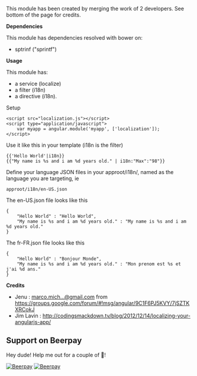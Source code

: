 This module has been created by merging the work of 2 developers. See bottom of the page for credits.

**Dependencies**

This module has dependencies resolved with bower on:
* sptrinf ("sprintf")

**Usage**

This module has:
* a service (localize) 
* a filter (i18n)
* a directive (i18n).

Setup

```
<script src="localization.js"></script>
<script type="application/javascript">
	var myapp = angular.module('myapp', ['localization']);
</script>
```

Use it like this in your template (i18n is the filter)
```
{{'Hello World'|i18n}} 
{{"My name is %s and i am %d years old." | i18n:"Max":"98"}} 
```
	
Define your language JSON files in your approot/i18n/, named as the language you are targeting, ie
```
approot/i18n/en-US.json
```
The en-US.json file looks like this
```
{
    "Hello World" : "Hello World",
    "My name is %s and i am %d years old." : "My name is %s and i am %d years old."
}
```

The fr-FR.json file looks like this
```
{
    "Hello World" : "Bonjour Monde",
    "My name is %s and i am %d years old." : "Mon prenom est %s et j'ai %d ans."
}
```
	
**Credits**
* Jenu : marco.mich...@gmail.com from https://groups.google.com/forum/#!msg/angular/9C1F6PJ5KVY/7jSZTKXRCokJ 
* Jim Lavin : http://codingsmackdown.tv/blog/2012/12/14/localizing-your-angularjs-app/

## Support on Beerpay
Hey dude! Help me out for a couple of :beers:!

[![Beerpay](https://beerpay.io/colkito/angularjs-i18n/badge.svg?style=beer-square)](https://beerpay.io/colkito/angularjs-i18n)  [![Beerpay](https://beerpay.io/img/badges/make-wish-square.svg)](https://beerpay.io/colkito/angularjs-i18n?focus=wish)